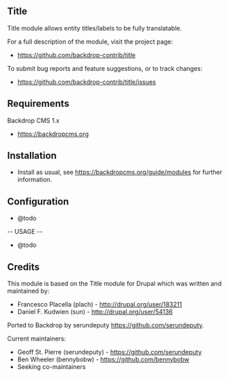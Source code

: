 
Title
----

Title module allows entity titles/labels to be fully translatable.

For a full description of the module, visit the project page:
  * https://github.com/backdrop-contrib/title

To submit bug reports and feature suggestions, or to track changes:
  * https://github.com/backdrop-contrib/title/issues


Requirements
----

Backdrop CMS 1.x
  * https://backdropcms.org

Installation
----

* Install as usual, see https://backdropcms.org/guide/modules for further information.


Configuration
----
* @todo


-- USAGE --

* @todo


Credits
----

This module is based on the Title module for Drupal which was written and maintained by:

* Francesco Placella (plach) - http://drupal.org/user/183211
* Daniel F. Kudwien (sun) - http://drupal.org/user/54136

Ported to Backdrop by serundeputy https://github.com/serundeputy.

Current maintainers:
* Geoff St. Pierre (serundeputy) - https://github.com/serundeputy
* Ben Wheeler (bennybobw) - https://github.com/bennybobw
* Seeking co-maintainers

